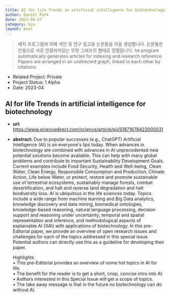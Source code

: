 ```yaml
---
title: AI for life Trends in artificial intelligence for biotechnology
author: Daniel Park
date: 2023-04-27
category: bio
layout: post
---
```


> 배치 프로그램에 의해 색인 및 연구 참고용 논문들을 자동 생성합니다. 논문들은 인용으로 서로 연결되어있는 무향 그래프의 형태로 정렬됩니다. he program automatically generates articles for indexing and research reference. Papers are arranged in an undirected graph, linked to each other by citations.


- Related Project: Private
- Project Status: 1 Alpha
- Date: 2023-04

## AI for life Trends in artificial intelligence for biotechnology
 - **url:** <https://www.sciencedirect.com/science/article/pii/S1871678423000031>
 - **abstract:** Due to popular successes (e.g., ChatGPT) Artificial Intelligence (AI) is on everyone's lips today. When advances in biotechnology are combined with advances in AI unprecedented new potential solutions become available. This can help with many global problems and contribute to important Sustainability Development Goals. Current examples include Food Security, Health and Well-being, Clean Water, Clean Energy, Responsible Consumption and Production, Climate Action, Life below Water, or protect, restore and promote sustainable use of terrestrial ecosystems, sustainably manage forests, combat desertification, and halt and reverse land degradation and halt biodiversity loss. AI is ubiquitous in the life sciences today. Topics include a wide range from machine learning and Big Data analytics, knowledge discovery and data mining, biomedical ontologies, knowledge-based reasoning, natural language processing, decision support and reasoning under uncertainty, temporal and spatial representation and inference, and methodological aspects of explainable AI (XAI) with applications of biotechnology. In this pre-Editorial paper, we provide an overview of open research issues and challenges for each of the topics addressed in this special issue. Potential authors can directly use this as a guideline for developing their paper.

    Highlights <br>
    • This pre-Editorial provides an overview of some hot topics in AI for life. <br>
    • The benefit for the reader is to get a short, crisp, concise intro into AI. <br>
    • Authors interested in this Special Issue will get a scope of topics. <br>
    • The take away message is that in the future no biotechnology can do without AI.<br>